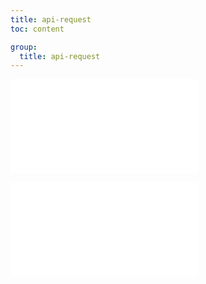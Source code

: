 ```yaml
---
title: api-request
toc: content

group:
  title: api-request
---
```


<embed src="../README.md" ></embed>

<embed src="../CHANGELOG.md"></embed>
